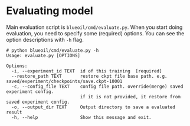 # Evaluating model
Main evaluation script is `blueoil/cmd/evaluate.py`.
When you start doing evaluation, you need to specify some (required) options.
You can see the option descriptions with `-h` flag.
```
# python blueoil/cmd/evaluate.py -h
Usage: evaluate.py [OPTIONS]

Options:
  -i, --experiment_id TEXT  id of this training  [required]
  --restore_path TEXT       restore ckpt file base path. e.g. saved/experiment/checkpoints/save.ckpt-10001
  -c, --config_file TEXT    config file path. override(merge) saved experiment config.
                            if it is not provided, it restore from saved experiment config.
  -o, --output_dir TEXT     Output directory to save a evaluated result
  -h, --help                Show this message and exit.
```
